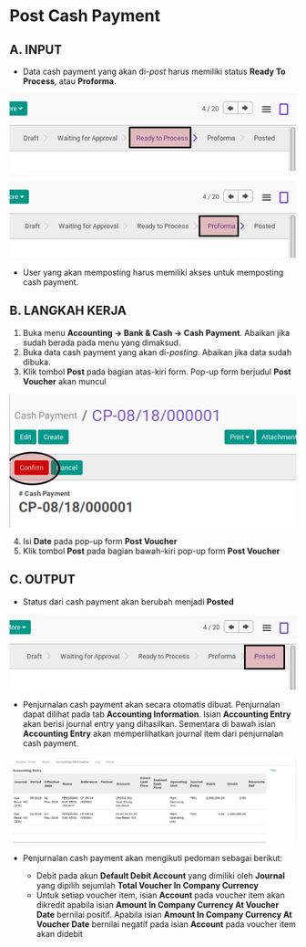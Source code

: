 # Post Cash Payment

## A. INPUT

* Data cash payment yang akan di-*post* harus memiliki status **Ready To Process**, atau **Proforma**.

![](../../img/cash-payment/status-ready-to-process.png)

![](../../img/cash-payment/status-proforma.png)

* User yang akan memposting harus memiliki akses untuk memposting cash payment.

## B. LANGKAH KERJA

1. Buka menu **Accounting -> Bank & Cash -> Cash Payment**. Abaikan jika sudah berada
pada menu yang dimaksud.
2. Buka data cash payment yang akan di-*posting*. Abaikan jika data sudah dibuka.
3. Klik tombol **Post** pada bagian atas-kiri form. Pop-up form berjudul **Post Voucher**
akan muncul

![](../../img/cash-payment/tombol-confirm.png)


4. Isi **Date** pada pop-up form **Post Voucher**
5. Klik tombol **Post** pada bagian bawah-kiri pop-up form **Post Voucher**

## C. OUTPUT

* Status dari cash payment akan berubah menjadi **Posted**

![](../../img/cash-payment/status-posted.png)

* Penjurnalan cash payment akan secara otomatis dibuat. Penjurnalan dapat dilihat pada tab **Accounting Information**. Isian **Accounting Entry** akan berisi journal entry yang dihasilkan. Sementara di bawah isian **Accounting Entry** akan memperlihatkan journal item dari penjurnalan cash payment.

![](../../img/cash-payment/hasil-penjurnalan.png)

* Penjurnalan cash payment akan mengikuti pedoman sebagai berikut:

    * Debit pada akun **Default Debit Account** yang dimiliki oleh **Journal** yang dipilih sejumlah **Total Voucher In Company Currency**
    * Untuk setiap voucher item, isian **Account** pada voucher item akan dikredit apabila isian **Amount In Company Currency At Voucher Date** bernilai positif. Apabila isian **Amount In Company Currency At Voucher Date** bernilai negatif pada isian **Account** pada voucher item akan didebit
